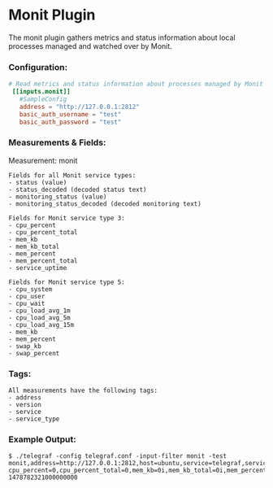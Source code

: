 # Monit Plugin

The monit plugin gathers metrics and status information about local processes managed and watched over by Monit.

### Configuration:

```toml
# Read metrics and status information about processes managed by Monit
 [[inputs.monit]]
   #SampleConfig
   address = "http://127.0.0.1:2812"
   basic_auth_username = "test"
   basic_auth_password = "test"
```

### Measurements & Fields:

<optional description>

Measurement:  monit

    Fields for all Monit service types:
    - status (value)
    - status_decoded (decoded status text) 
    - monitoring_status (value)
    - monitoring_status_decoded (decoded monitoring text)

	Fields for Monit service type 3:
    - cpu_percent
    - cpu_percent_total
    - mem_kb
    - mem_kb_total
    - mem_percent
    - mem_percent_total
    - service_uptime
      
	Fields for Monit service type 5:
    - cpu_system
    - cpu_user
    - cpu_wait
    - cpu_load_avg_1m
    - cpu_load_avg_5m
    - cpu_load_avg_15m
    - mem_kb
    - mem_percent
    - swap_kb
    - swap_percent

### Tags:
    All measurements have the following tags:
    - address
    - version
    - service
    - service_type

### Example Output:
```
$ ./telegraf -config telegraf.conf -input-filter monit -test
monit,address=http://127.0.0.1:2812,host=ubuntu,service=telegraf,service_type=3,version=5.20.0 cpu_percent=0,cpu_percent_total=0,mem_kb=0i,mem_kb_total=0i,mem_percent=0,mem_percent_total=0,monitoring_status=1i,monitoring_status_decoded="Running",service_uptime=0i,status=4608i,status_decoded="Failure" 1478782321000000000
```
